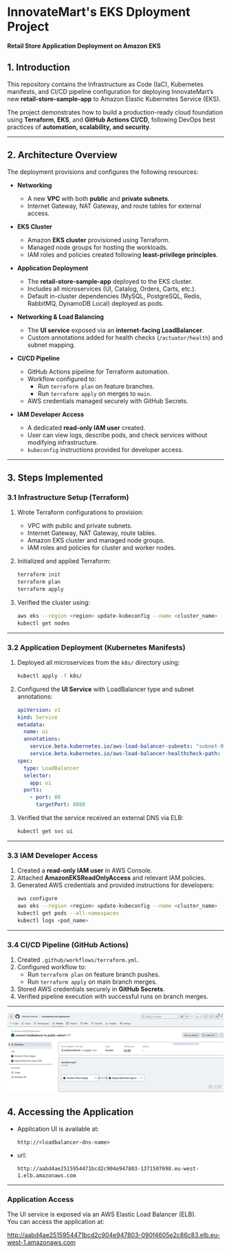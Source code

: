# InnovateMart's EKS Dployment Project

**Retail Store Application Deployment on Amazon EKS**  

## 1. Introduction  
This repository contains the Infrastructure as Code (IaC), Kubernetes manifests, and CI/CD pipeline configuration for deploying InnovateMart’s new **retail-store-sample-app** to Amazon Elastic Kubernetes Service (EKS).  

The project demonstrates how to build a production-ready cloud foundation using **Terraform**, **EKS**, and **GitHub Actions CI/CD**, following DevOps best practices of **automation, scalability, and security**.  

---

## 2. Architecture Overview  
The deployment provisions and configures the following resources:  

- **Networking**  
  - A new **VPC** with both **public** and **private subnets**.  
  - Internet Gateway, NAT Gateway, and route tables for external access.  

- **EKS Cluster**  
  - Amazon **EKS cluster** provisioned using Terraform.  
  - Managed node groups for hosting the workloads.  
  - IAM roles and policies created following **least-privilege principles**.  

- **Application Deployment**  
  - The **retail-store-sample-app** deployed to the EKS cluster.  
  - Includes all microservices (UI, Catalog, Orders, Carts, etc.).  
  - Default in-cluster dependencies (MySQL, PostgreSQL, Redis, RabbitMQ, DynamoDB Local) deployed as pods.  

- **Networking & Load Balancing**  
  - The **UI service** exposed via an **internet-facing LoadBalancer**.  
  - Custom annotations added for health checks (`/actuator/health`) and subnet mapping.  

- **CI/CD Pipeline**  
  - GitHub Actions pipeline for Terraform automation.  
  - Workflow configured to:  
    - Run `terraform plan` on feature branches.  
    - Run `terraform apply` on merges to `main`.  
  - AWS credentials managed securely with GitHub Secrets.  

- **IAM Developer Access**  
  - A dedicated **read-only IAM user** created.  
  - User can view logs, describe pods, and check services without modifying infrastructure.  
  - `kubeconfig` instructions provided for developer access.  

---

## 3. Steps Implemented  

### 3.1 Infrastructure Setup (Terraform)  
1. Wrote Terraform configurations to provision:  
   - VPC with public and private subnets.  
   - Internet Gateway, NAT Gateway, route tables.  
   - Amazon EKS cluster and managed node groups.  
   - IAM roles and policies for cluster and worker nodes.  

2. Initialized and applied Terraform:  
   ```bash
   terraform init
   terraform plan
   terraform apply
   ```  

3. Verified the cluster using:  
   ```bash
   aws eks --region <region> update-kubeconfig --name <cluster_name>
   kubectl get nodes
   ```

---

### 3.2 Application Deployment (Kubernetes Manifests)  
1. Deployed all microservices from the `k8s/` directory using:  
   ```bash
   kubectl apply -f k8s/
   ```  

2. Configured the **UI Service** with LoadBalancer type and subnet annotations:  
   ```yaml
   apiVersion: v1
   kind: Service
   metadata:
     name: ui
     annotations:
       service.beta.kubernetes.io/aws-load-balancer-subnets: "subnet-00141b8b01a7585f0,subnet-06273c1ff77d2c9a4"
       service.beta.kubernetes.io/aws-load-balancer-healthcheck-path: /actuator/health
   spec:
     type: LoadBalancer
     selector:
       app: ui
     ports:
       - port: 80
         targetPort: 8080
   ```  

3. Verified that the service received an external DNS via ELB:  
   ```bash
   kubectl get svc ui
   ```

---

### 3.3 IAM Developer Access  
1. Created a **read-only IAM user** in AWS Console.  
2. Attached **AmazonEKSReadOnlyAccess** and relevant IAM policies.  
3. Generated AWS credentials and provided instructions for developers:  
   ```bash
   aws configure
   aws eks --region <region> update-kubeconfig --name <cluster_name>
   kubectl get pods --all-namespaces
   kubectl logs <pod_name>
   ```

---

### 3.4 CI/CD Pipeline (GitHub Actions)  
1. Created `.github/workflows/terraform.yml`.  
2. Configured workflow to:  
   - Run `terraform plan` on feature branch pushes.  
   - Run `terraform apply` on main branch merges.  
3. Stored AWS credentials securely in **GitHub Secrets**.  
4. Verified pipeline execution with successful runs on branch merges.  

---
![alt text](<Screenshot 2025-09-30 173702.png>)

## 4. Accessing the Application  
- Application UI is available at:  
  ```
  http://<loadbalancer-dns-name>
  ```
- url:  
  ```
  http://aabd4ae2515954471bcd2c904e947803-1371507698.eu-west-1.elb.amazonaws.com
  ```  
---

### Application Access
The UI service is exposed via an AWS Elastic Load Balancer (ELB).  
You can access the application at:

http://aabd4ae2515954471bcd2c904e947803-090f4605e2c86c83.elb.eu-west-1.amazonaws.com
